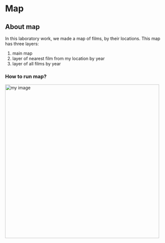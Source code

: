 # Map

## About map
In this laboratory work, we made a map of films, by their locations.
This map has three layers:
1) main map
2) layer of nearest film from my location by year
3) layer of all films by year

### How to run map?
<img src="https://github.com/yarynas21/map#:~:text=4%20hours%20ago-,launch.png,-Add%20files%20via" alt="my image" width="500">
